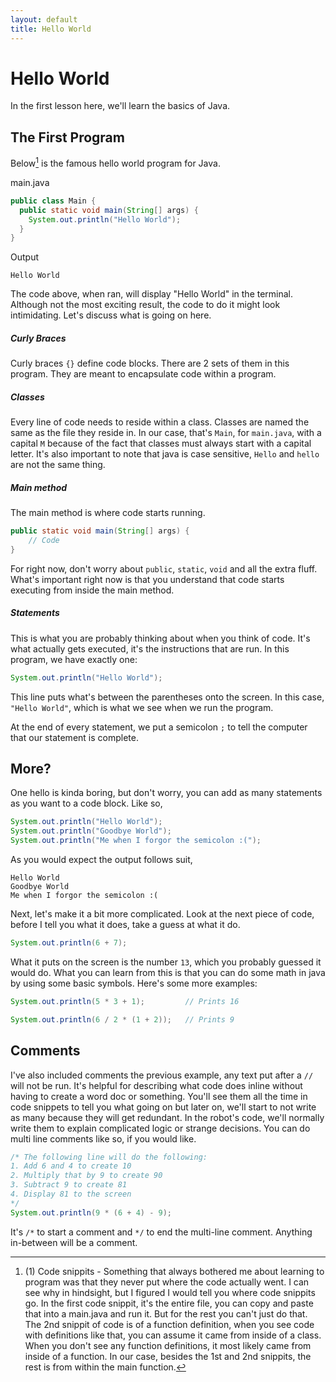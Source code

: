 ```yaml
---
layout: default
title: Hello World
---
```

# Hello World
In the first lesson here, we'll learn the basics of Java.

## The First Program
Below[^1] is the famous hello world program for Java.

main.java
```java
public class Main {
  public static void main(String[] args) {
    System.out.println("Hello World");
  }
}
```
Output
```text
Hello World
```

The code above, when ran, will display "Hello World" in the terminal. Although not the most exciting result, the code to do it might look intimidating. Let's discuss what is going on here.

##### Curly Braces
Curly braces `{}` define code blocks. There are 2 sets of them in this program. They are meant to encapsulate code within a program.
##### Classes
Every line of code needs to reside within a class. Classes are named the same as the file they reside in. In our case, that's `Main`, for `main.java`, with a capital `M` because of the fact that classes must always start with a capital letter. It's also important to note that java is case sensitive, `Hello` and `hello` are not the same thing.
##### Main method
The main method is where code starts running.
```java
public static void main(String[] args) {
    // Code
}
```
For right now, don't worry about `public`, `static`, `void` and all the extra fluff. What's important right now is that you understand that code starts executing from inside the main method.
##### Statements
This is what you are probably thinking about when you think of code. It's what actually gets executed, it's the instructions that are run. In this program, we have exactly one:
```java
System.out.println("Hello World");
```
This line puts what's between the parentheses onto the screen. In this case, `"Hello World"`, which is what we see when we run the program.

At the end of every statement, we put a semicolon `;` to tell the computer that our statement is complete.

## More?
One hello is kinda boring, but don't worry, you can add as many statements as you want to a code block. Like so,
```java
System.out.println("Hello World");
System.out.println("Goodbye World");
System.out.println("Me when I forgor the semicolon :(");
```
As you would expect the output follows suit,
```text
Hello World
Goodbye World
Me when I forgor the semicolon :(
```
Next, let's make it a bit more complicated. Look at the next piece of code, before I tell you what it does, take a guess at what it do.
```java
System.out.println(6 + 7);
```
What it puts on the screen is the number `13`, which you probably guessed it would do. What you can learn from this is that you can do some math in java by using some basic symbols. Here's some more examples:
```java
System.out.println(5 * 3 + 1);         // Prints 16

System.out.println(6 / 2 * (1 + 2));   // Prints 9
```
## Comments
I've also included comments the previous example, any text put after a `//` will not be run. It's helpful for describing what code does inline without having to create a word doc or something. You'll see them all the time in code snippets to tell you what going on but later on, we'll start to not write as many because they will get redundant. In the robot's code, we'll normally write them to explain complicated logic or strange decisions. You can do multi line comments like so, if you would like.
```java
/* The following line will do the following:
1. Add 6 and 4 to create 10
2. Multiply that by 9 to create 90
3. Subtract 9 to create 81
4. Display 81 to the screen
*/
System.out.println(9 * (6 + 4) - 9);
```
It's `/*` to start a comment and `*/` to end the multi-line comment. Anything in-between will be a comment.

[^1]: (1) Code snippits - Something that always bothered me about learning to program was that they never put where the code actually went. I can see why in hindsight, but I figured I would tell you where code snippits go. In the first code snippit, it's the entire file, you can copy and paste that into a main.java and run it. But for the rest you can't just do that. The 2nd snippit of code is of a function definition, when you see code with definitions like that, you can assume it came from inside of a class. When you don't see any function definitions, it most likely came from inside of a function. In our case, besides the 1st and 2nd snippits, the rest is from within the main function.

